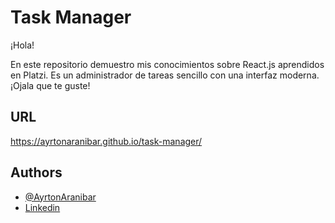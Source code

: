 # Task Manager

¡Hola!

En este repositorio demuestro mis conocimientos sobre React.js aprendidos en Platzi. Es un administrador de tareas sencillo con una interfaz moderna. ¡Ojala que te guste!

## URL
https://ayrtonaranibar.github.io/task-manager/

## Authors

- [@AyrtonAranibar](https://www.github.com/AyrtonAranibar)
- [Linkedin](https://www.linkedin.com/in/ayrton-aranibar-castillo-479441222/)

